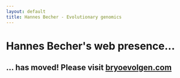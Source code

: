 ```yaml
---
layout: default
title: Hannes Becher - Evolutionary genomics
---
```


# Hannes Becher's web presence...


## ... has moved! Please visit [bryoevolgen.com](https://bryoevolgen.com)
